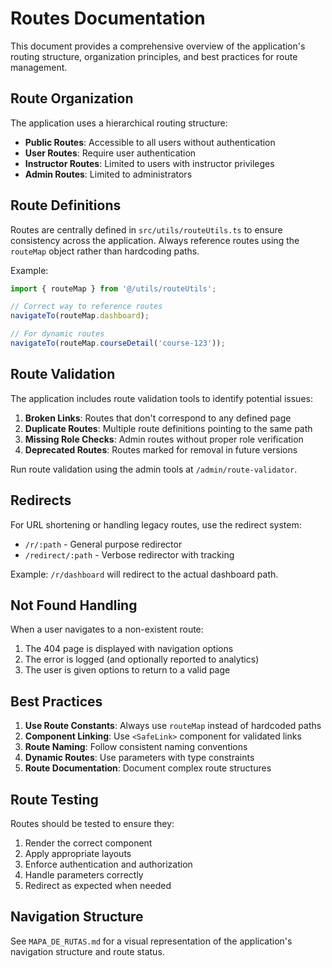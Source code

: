 
# Routes Documentation

This document provides a comprehensive overview of the application's routing structure, organization principles, and best practices for route management.

## Route Organization

The application uses a hierarchical routing structure:

- **Public Routes**: Accessible to all users without authentication
- **User Routes**: Require user authentication
- **Instructor Routes**: Limited to users with instructor privileges
- **Admin Routes**: Limited to administrators

## Route Definitions

Routes are centrally defined in `src/utils/routeUtils.ts` to ensure consistency across the application. Always reference routes using the `routeMap` object rather than hardcoding paths.

Example:
```typescript
import { routeMap } from '@/utils/routeUtils';

// Correct way to reference routes
navigateTo(routeMap.dashboard);

// For dynamic routes
navigateTo(routeMap.courseDetail('course-123'));
```

## Route Validation

The application includes route validation tools to identify potential issues:

1. **Broken Links**: Routes that don't correspond to any defined page
2. **Duplicate Routes**: Multiple route definitions pointing to the same path
3. **Missing Role Checks**: Admin routes without proper role verification
4. **Deprecated Routes**: Routes marked for removal in future versions

Run route validation using the admin tools at `/admin/route-validator`.

## Redirects

For URL shortening or handling legacy routes, use the redirect system:

- `/r/:path` - General purpose redirector
- `/redirect/:path` - Verbose redirector with tracking

Example: `/r/dashboard` will redirect to the actual dashboard path.

## Not Found Handling

When a user navigates to a non-existent route:

1. The 404 page is displayed with navigation options
2. The error is logged (and optionally reported to analytics)
3. The user is given options to return to a valid page

## Best Practices

1. **Use Route Constants**: Always use `routeMap` instead of hardcoded paths
2. **Component Linking**: Use `<SafeLink>` component for validated links
3. **Route Naming**: Follow consistent naming conventions
4. **Dynamic Routes**: Use parameters with type constraints
5. **Route Documentation**: Document complex route structures

## Route Testing

Routes should be tested to ensure they:

1. Render the correct component
2. Apply appropriate layouts
3. Enforce authentication and authorization
4. Handle parameters correctly
5. Redirect as expected when needed

## Navigation Structure

See `MAPA_DE_RUTAS.md` for a visual representation of the application's navigation structure and route status.
